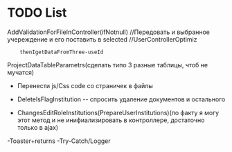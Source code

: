 ﻿# TODO List

AddValidationForFileInController(ifNotnull)
//Передовать и выбранное учереждение и его поставить в selected
        //UserControllerOptimiz

        thenIgetDataFromThree-useId

ProjectDataTableParametrs(сделать типо 3 разные таблицы, чтоб не мучатся)


- Перенести js/Css code со страничек в файлы
- DeleteIsFlagInstitution -- спросить удаление документов и остального

- ChangesEditRoleInstitutions(PrepareUserInstitutions)(по факту я могу этот метод и не инифиализировать в контроллере, достаточно только в ajax)

-Toaster+returns
-Try-Catch/Logger